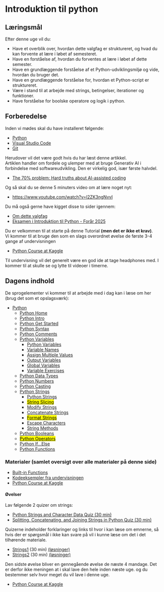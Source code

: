 # Introduktion til python


## Læringsmål

Efter denne uge vil du:

- Have et overblik over, hvordan dette valgfag er struktureret, og hvad du kan forvente at lære i løbet af semesteret.
- Have en forståelse af, hvordan du forventes at lære i løbet af dette semester.
- Have en grundlæggende forståelse af et Python-udviklingsmiljø og vide, hvordan du bruger det.
- Have en grundlæggende forståelse for, hvordan et Python-script er struktureret.
- Være i stand til at arbejde med strings, betingelser, iterationer og funktioner.
- Have forståelse for boolske operatore og logik i python.

## Forberedelse
Inden vi mødes skal du have installeret følgende:    
* [Python](https://www.python.org/downloads/)
* [Visual Studio Code](https://code.visualstudio.com/)
* [Git](https://git-scm.com/downloads)

Herudover vil det være godt hvis du har læst denne artikkel.    
Artiklen handler om fordele og ulemper med at bruge Generativ AI i forbindelse med softwareudvikling. Den er virkelig god, især første halvdel.  

* [The 70% problem: Hard truths about AI-assisted coding](https://addyo.substack.com/p/the-70-problem-hard-truths-about)

Og så skal du se denne 5 minuters video om at lære noget nyt:

* https://www.youtube.com/watch?v=I2ZK3ngNvvI

Du må også gerne have kigget disse to sider igennem:

* [Om dette valgfag](https://github.com/python-elective-kea/IntroPythonSpring2025/blob/prep/lessons/about_this_elective.md)
* [Eksamen i Introduktion til Python - Forår 2025](https://github.com/python-elective-kea/IntroPythonSpring2025/blob/prep/lessons/exam.md)

Du er velkommen til at starte på denne Tutorial **(men det er ikke et krav)**.    
Vi kommer til at bruge den som en slags overordnet øvelse de første 3-4 gange af undervisningen    
* [Python Course at Kaggle](https://www.kaggle.com/code/colinmorris/hello-python)

Til undervisning vil det generelt være en god ide at tage headphones med. I kommer til at skulle se og lytte til videoer i timerne. 

## Dagens indhold

De sprogelementer vi kommer til at arbejde med i dag kan i læse om her (brug det som et opslagsværk):

- [Python](https://www.w3schools.com/python/default.asp)
  - [Python Home](https://www.w3schools.com/python/default.asp)
  - [Python Intro](https://www.w3schools.com/python/python_intro.asp)
  - [Python Get Started](https://www.w3schools.com/python/python_getstarted.asp)
  - [Python Syntax](https://www.w3schools.com/python/python_syntax.asp)
  - [Python Comments](https://www.w3schools.com/python/python_comments.asp)
  - [Python Variables](https://www.w3schools.com/python/python_variables.asp)
    - [Python Variables](https://www.w3schools.com/python/python_variables.asp)
    - [Variable Names](https://www.w3schools.com/python/python_variables_names.asp)
    - [Assign Multiple Values](https://www.w3schools.com/python/python_variables_multiple.asp)
    - [Output Variables](https://www.w3schools.com/python/python_variables_output.asp)
    - [Global Variables](https://www.w3schools.com/python/python_variables_global.asp)
    - [Variable Exercises](https://www.w3schools.com/python/python_variables_exercises.asp)
  - [Python Data Types](https://www.w3schools.com/python/python_datatypes.asp)
  - [Python Numbers](https://www.w3schools.com/python/python_numbers.asp)
  - [Python Casting](https://www.w3schools.com/python/python_casting.asp)
  - [Python Strings](https://www.w3schools.com/python/python_strings.asp)
    - [Python Strings](https://www.w3schools.com/python/python_strings.asp)
    - [<mark>String Slicing</mark>](https://www.w3schools.com/python/python_strings_slicing.asp)
    - [Modify Strings](https://www.w3schools.com/python/python_strings_modify.asp)
    - [Concatenate Strings](https://www.w3schools.com/python/python_strings_concatenate.asp)
    - [<mark>Format Strings</mark>](https://www.w3schools.com/python/python_strings_format.asp)
    - [Escape Characters](https://www.w3schools.com/python/python_strings_escape.asp)
    - [String Methods](https://www.w3schools.com/python/python_strings_methods.asp)
  - [Python Booleans](https://www.w3schools.com/python/python_booleans.asp)
  - [<mark>Python Operators</mark>](https://www.w3schools.com/python/python_operators.asp)
  - [Python If...Else](https://www.w3schools.com/python/python_conditions.asp)
  - [Python Functions](https://www.w3schools.com/python/python_functions.asp)

### Materialer (samlet oversigt over alle materialer på denne side)

* [Built-in Functions](https://docs.python.org/3/library/functions.html)
* [Kodeeksempler fra undervisningen](https://github.com/ITAKEA/kode_fra_undervisning_e24)
* [Python Course at Kaggle](https://www.kaggle.com/code/colinmorris/hello-python)

#### Øvelser

Lav følgende 2 quizer om strings: 

* [Python Strings and Character Data Quiz (30 min)](https://realpython.com/quizzes/python-strings/)
* [Splitting, Concatenating, and Joining Strings in Python Quiz (30 min)](https://realpython.com/quizzes/python-split-strings/)  

Quizerne indeholder forklaringer og links til hvor i kan læse om emnerne, så hvis der er spørgsmål i ikke kan svare på vil i kunne læse om det i det tilhørende materiale. 

* [Strings1](https://github.com/ITAKEA/kode_fra_undervisning_e24/blob/master/python1/exercises/string1.ipynb) (30 min) [(løsninger)](https://github.com/ITAKEA/kode_fra_undervisning_e24/tree/master/python1/exercises/solutions)
* [Strings2](https://github.com/ITAKEA/kode_fra_undervisning_e24/blob/master/python1/exercises/string2.ipynb) (30 min) [(løsninger)](https://github.com/ITAKEA/kode_fra_undervisning_e24/tree/master/python1/exercises/solutions)

Den sidste øvelse bliver en gennegående øvelse de næste 4 mandage. Det er derfor ikke meningen at i skal lave den hele inden næste uge. og du bestemmer selv hvor meget du vil lave i denne uge.     

* [Python Course at Kaggle](https://www.kaggle.com/code/colinmorris/hello-python)